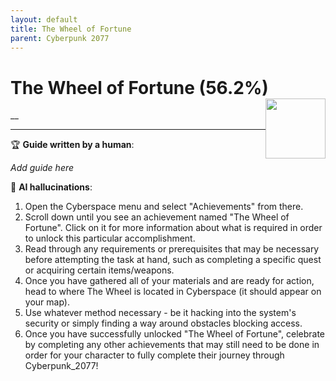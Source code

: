 ```yaml
---
layout: default
title: The Wheel of Fortune
parent: Cyberpunk 2077
---
```


# The Wheel of Fortune (56.2%) <img style="float: right;" src="https://cdn.cloudflare.steamstatic.com/steamcommunity/public/images/apps/1091500/61c7ccea74b66ef3f5d51c078d900d930346e74a.jpg" width="96" height="96">

__

***

:trophy: **Guide written by a human**:

_Add guide here_

:robot: **AI hallucinations**:

1) Open the Cyberspace menu and select "Achievements" from there. 
2) Scroll down until you see an achievement named "The Wheel of Fortune". Click on it for more information about what is required in order to unlock this particular accomplishment.  
3) Read through any requirements or prerequisites that may be necessary before attempting the task at hand, such as completing a specific quest or acquiring certain items/weapons. 
4) Once you have gathered all of your materials and are ready for action, head to where The Wheel is located in Cyberspace (it should appear on your map).  
5) Use whatever method necessary - be it hacking into the system's security or simply finding a way around obstacles blocking access. 
6) Once you have successfully unlocked "The Wheel of Fortune", celebrate by completing any other achievements that may still need to be done in order for your character to fully complete their journey through Cyberpunk_2077!
